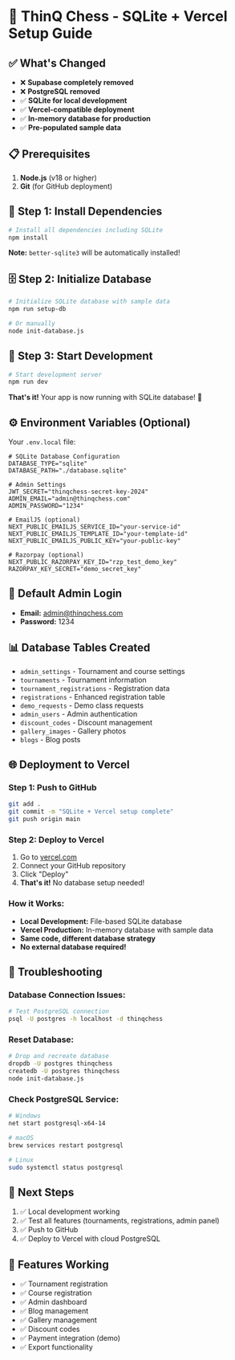 # 🚀 ThinQ Chess - SQLite + Vercel Setup Guide

## ✅ What's Changed
- ❌ **Supabase completely removed**
- ❌ **PostgreSQL removed**
- ✅ **SQLite for local development**
- ✅ **Vercel-compatible deployment**
- ✅ **In-memory database for production**
- ✅ **Pre-populated sample data**

## 📋 Prerequisites

1. **Node.js** (v18 or higher)
2. **Git** (for GitHub deployment)

## 🔧 Step 1: Install Dependencies

```bash
# Install all dependencies including SQLite
npm install
```

**Note:** `better-sqlite3` will be automatically installed!

## 🗄️ Step 2: Initialize Database

```bash
# Initialize SQLite database with sample data
npm run setup-db

# Or manually
node init-database.js
```

## 🚀 Step 3: Start Development

```bash
# Start development server
npm run dev
```

**That's it!** Your app is now running with SQLite database! 🎉

## ⚙️ Environment Variables (Optional)

Your `.env.local` file:
```env
# SQLite Database Configuration
DATABASE_TYPE="sqlite"
DATABASE_PATH="./database.sqlite"

# Admin Settings
JWT_SECRET="thinqchess-secret-key-2024"
ADMIN_EMAIL="admin@thinqchess.com"
ADMIN_PASSWORD="1234"

# EmailJS (optional)
NEXT_PUBLIC_EMAILJS_SERVICE_ID="your-service-id"
NEXT_PUBLIC_EMAILJS_TEMPLATE_ID="your-template-id"
NEXT_PUBLIC_EMAILJS_PUBLIC_KEY="your-public-key"

# Razorpay (optional)
NEXT_PUBLIC_RAZORPAY_KEY_ID="rzp_test_demo_key"
RAZORPAY_KEY_SECRET="demo_secret_key"
```

## 🔐 Default Admin Login
- **Email:** admin@thinqchess.com
- **Password:** 1234

## 📊 Database Tables Created
- `admin_settings` - Tournament and course settings
- `tournaments` - Tournament information
- `tournament_registrations` - Registration data
- `registrations` - Enhanced registration table
- `demo_requests` - Demo class requests
- `admin_users` - Admin authentication
- `discount_codes` - Discount management
- `gallery_images` - Gallery photos
- `blogs` - Blog posts

## 🌐 Deployment to Vercel

### **Step 1: Push to GitHub**
```bash
git add .
git commit -m "SQLite + Vercel setup complete"
git push origin main
```

### **Step 2: Deploy to Vercel**
1. Go to [vercel.com](https://vercel.com)
2. Connect your GitHub repository
3. Click "Deploy"
4. **That's it!** No database setup needed!

### **How it Works:**
- **Local Development:** File-based SQLite database
- **Vercel Production:** In-memory database with sample data
- **Same code, different database strategy**
- **No external database required!**

## 🔧 Troubleshooting

### Database Connection Issues:
```bash
# Test PostgreSQL connection
psql -U postgres -h localhost -d thinqchess
```

### Reset Database:
```bash
# Drop and recreate database
dropdb -U postgres thinqchess
createdb -U postgres thinqchess
node init-database.js
```

### Check PostgreSQL Service:
```bash
# Windows
net start postgresql-x64-14

# macOS
brew services restart postgresql

# Linux
sudo systemctl status postgresql
```

## 📝 Next Steps

1. ✅ Local development working
2. ✅ Test all features (tournaments, registrations, admin panel)
3. ✅ Push to GitHub
4. ✅ Deploy to Vercel with cloud PostgreSQL

## 🎯 Features Working
- ✅ Tournament registration
- ✅ Course registration  
- ✅ Admin dashboard
- ✅ Blog management
- ✅ Gallery management
- ✅ Discount codes
- ✅ Payment integration (demo)
- ✅ Export functionality
